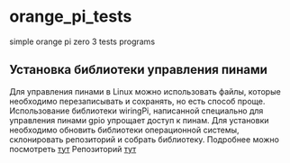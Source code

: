 # orange_pi_tests
simple orange pi zero 3 tests programs

## Установка библиотеки управления пинами

Для управления пинами в Linux можно использовать файлы, которые необходимо перезаписывать и сохранять, но есть способ проще. 
Использование библиотеки wiringPi, написанной специально для управления пинами gpio упрощает доступ к пинам. Для установки необходимо обновить библиотеки операционной системы, склонировать репозиторий и собрать библиотеку. 
Подробнее можно посмотреть [тут](https://micro-pi.ru/wiringop-wiringpi-на-orange-pi-pc/)
Репозиторий [тут](https://github.com/orangepi-xunlong/wiringOP)